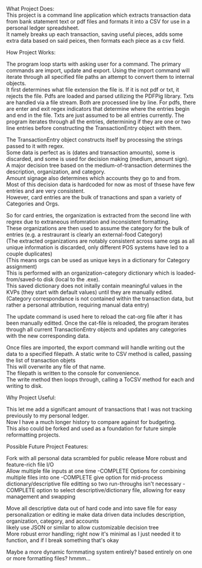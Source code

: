 What Project Does:  
  This project is a command line application which extracts transaction data from bank statement text or pdf files and formats it into a CSV for use in a personal ledger spreadsheet.    
  It namely breaks up each transaction, saving useful pieces, adds some extra data based on said peices, then formats each piece as a csv field.  

  
How Project Works:  

  The program loop starts with asking user for a command.  The primary commands are import, update and export. 
  Using the import command will iterate through all specified file paths an attempt to convert them to internal objects.  
  It first determines what file extension the file is.  If it is not pdf or txt, it rejects the file.
  Pdfs are loaded and parsed utilizing the PDFPig library.  Txts are handled via a file stream.
  Both are processed line by line.
  For pdfs, there are enter and exit regex indicators that determine where the entries begin and end in the file.
  Txts are just assumed to be all entries currently.
  The program iterates through all the entries, determining if they are one or two line entries before constructing the TransactionEntry object with them.
    
  The TransactionEntry object constructs itself by processing the strings passed to it with regex.  
  Some data is perfect as is (dates and transaction amounts), some is discarded, and some is used for decision making (medium, amount sign).  
  A major decision tree based on the medium-of-transaction determines the description, organization, and category.  
  Amount signage also determines which accounts they go to and from.  
  Most of this decision data is hardcoded for now as most of thsese have few entries and are very consistent.  
  However, card entries are the bulk of tranactions and span a variety of Categories and Orgs.  
    
  So for card entries, the organization is extracted from the second line with regrex due to extraneous infomration and inconsistent formatting.  
  These organizations are then used to assume the category for the bulk of entries (e.g. a restraurant is clearly an external-food Category)  
    (The extracted organizations are notably consistent across same orgs as all unique information is discarded, only different POS systems have led to a couple duplicates)  
    (This means orgs can be used as unique keys in a dictionary for Category assignment)  
  This is performed with an organization-category dictionary which is loaded-from/saved-to disk (local to the .exe).  
  This saved dictionary does not initally contain meaningful values in the KVPs (they start with default values) until they are manually edited.    
    (Category correspondance is not contained within the transaction data, but rather a personal attribution, requiring manual data entry)  
  
  The update command is used here to reload the cat-org file after it has been manually editted.
  Once the cat-file is reloaded, the program iterates through all current TransactionEntry objects and updates any categories with the new corresponding data.
    
  Once files are imported, the export command will handle writing out the data to a specified filepath.
  A static write to CSV method is called, passing the list of transaction objets  
  This will overwrite any file of that name.  
  The filepath is written to the console for convenience.  
  The write method then loops through, calling a ToCSV method for each and writing to disk.  

  
Why Project Useful:  

  This let me add a significant amount of transactions that I was not tracking previously to my personal ledger.  
  Now I have a much longer history to compare against for budgeting.  
  This also could be forked and used as a foundation for future simple reformatting projects.  

  
Possible Future Project Features:  

  Fork with all personal data scrambled for public release
  More robust and feature-rich file I/O  
    Allow multiple file inputs at one time  -COMPLETE
    Options for combining multiple files into one  -COMPLETE
    give option for mid-process dictionary/descriptive file editting so two run-throughs isn't necessary  -COMPLETE
    option to select descriptive/dictionary file, allowing for easy management and swapping  
    
  Move all descriptive data out of hard code and into save file for easy personalization or editing ie make data driven
    data includes description, organization, category, and accounts  
    likely use JSON or similar to allow customizable decision tree  
  More robust error handling; right now it's minimal as I just needed it to function, and if I break something that's okay  
  
  Maybe a more dynamic formmating system entirely?  based entirely on one or more formatting files?  hmmm...  
    
  
  
